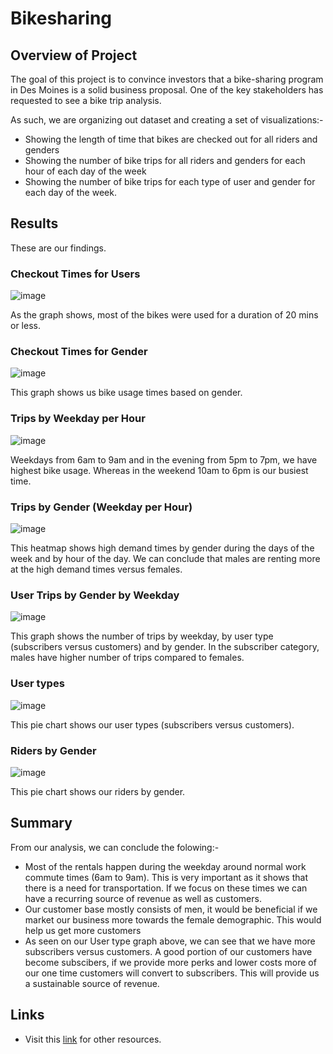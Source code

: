 # Bikesharing

## Overview of Project
The goal of this project is to convince investors that a bike-sharing program in Des Moines is a solid business proposal. One of the key stakeholders has requested to see a bike trip analysis. 

As such, we are organizing out dataset and creating a set of visualizations:-
* Showing the length of time that bikes are checked out for all riders and genders
* Showing the number of bike trips for all riders and genders for each hour of each day of the week
* Showing the number of bike trips for each type of user and gender for each day of the week.

## Results
These are our findings.

### Checkout Times for Users
![image](https://user-images.githubusercontent.com/93144225/154584203-c26b0919-cbb8-40a4-96ff-25615bfb40ee.png)

As the graph shows, most of the bikes were used for a duration of 20 mins or less.

### Checkout Times for Gender
![image](https://user-images.githubusercontent.com/93144225/154585920-84275b6c-7039-47ff-af08-c1cf34f55fc0.png)

This graph shows us bike usage times based on gender.

### Trips by Weekday per Hour
![image](https://user-images.githubusercontent.com/93144225/154586783-3281d592-e186-4e6a-b56b-8bdf0801a3cf.png)

Weekdays from 6am to 9am and in the evening from 5pm to 7pm, we have highest bike usage. Whereas in the weekend 10am to 6pm is our busiest time.

### Trips by Gender (Weekday per Hour)

![image](https://user-images.githubusercontent.com/93144225/154588152-f0f55c2d-1f46-44fe-81ec-06194ac73906.png)

This heatmap shows high demand times by gender during the days of the week and by hour of the day. We can conclude that males are renting more at the high demand times versus females.

### User Trips by Gender by Weekday

![image](https://user-images.githubusercontent.com/93144225/154592253-e6353500-5d33-4fdf-92df-f2d55fd5eb7b.png)

This graph shows the number of trips by weekday, by user type (subscribers versus customers) and by gender. In the subscriber category, males have higher number of trips compared to females.

### User types

![image](https://user-images.githubusercontent.com/93144225/154593541-40e44a2b-0c79-4418-8ce7-bae98be6d35c.png)

This pie chart shows our user types (subscribers versus customers).

### Riders by Gender

![image](https://user-images.githubusercontent.com/93144225/154593651-d4029384-f831-44b6-be95-0eab20bbc28b.png)

This pie chart shows our riders by gender.


## Summary

From our analysis, we can conclude the folowing:-

* Most of the rentals happen during the weekday around normal work commute times (6am to 9am). This is very important as it shows that there is a need for transportation. If we focus on these times we can have a recurring source of revenue as well as customers.
* Our customer base mostly consists of men, it would be beneficial if we market our business more towards the female demographic. This would help us get more customers
* As seen on our User type graph above, we can see that we have more subscribers versus customers. A good portion of our customers have become subscibers, if we provide more perks and lower costs more of our one time customers will convert to subscribers. This will provide us a sustainable source of revenue.

## Links
  * Visit this [link](https://github.com/tanzimamin2/Bikesharing) for other resources.
   
